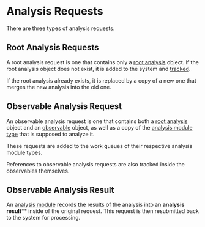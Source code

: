 # Analysis Requests

There are three types of analysis requests.

## Root Analysis Requests

A root analysis request is one that contains only a [root analysis](../design/root_analysis.md) object. If the root analysis object does not exist, it is added to the system and [tracked](analysis_tracking.md).

If the root analysis already exists, it is replaced by a copy of a new one that merges the new analysis into the old one.

## Observable Analysis Request

An observable analysis request is one that contains both a [root analysis](../design/root_analysis.md) object and an [observable](../design/observable.md) object, as well as a copy of the [analysis module type](analysis_module_type.md) that is supposed to analyze it.

These requests are added to the work queues of their respective analysis module types.

References to observable analysis requests are also tracked inside the observables themselves.

## Observable Analysis Result

An [analysis module](../design/analysis_module.md) records the results of the analysis into an **analysis result**** inside of the original request. This request is then resubmitted back to the system for processing.